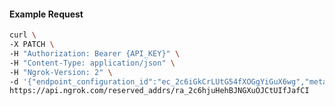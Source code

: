 <!-- Code generated for API Clients. DO NOT EDIT. -->

#### Example Request

```bash
curl \
-X PATCH \
-H "Authorization: Bearer {API_KEY}" \
-H "Content-Type: application/json" \
-H "Ngrok-Version: 2" \
-d '{"endpoint_configuration_id":"ec_2c6iGkCrLUtG54fXOGgYiGuX6wg","metadata":"{\"proto\": \"ssh\"}"}' \
https://api.ngrok.com/reserved_addrs/ra_2c6hjuHehBJNGXuOJCtUIfJafCI
```
